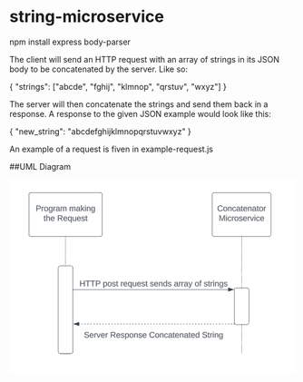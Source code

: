 # string-microservice

npm install express body-parser

The client will send an HTTP request with an array of strings in its JSON body to be concatenated by the server. 
Like so:

{
	"strings": ["abcde", "fghij", "klmnop", "qrstuv", "wxyz"]
}

The server will then concatenate the strings and send them back in a response. 
A response to the given JSON example would look like this:

{
	"new_string": "abcdefghijklmnopqrstuvwxyz"
}

An example of a request is fiven in example-request.js


##UML Diagram

![Getting Started](./UML-diagram.png)